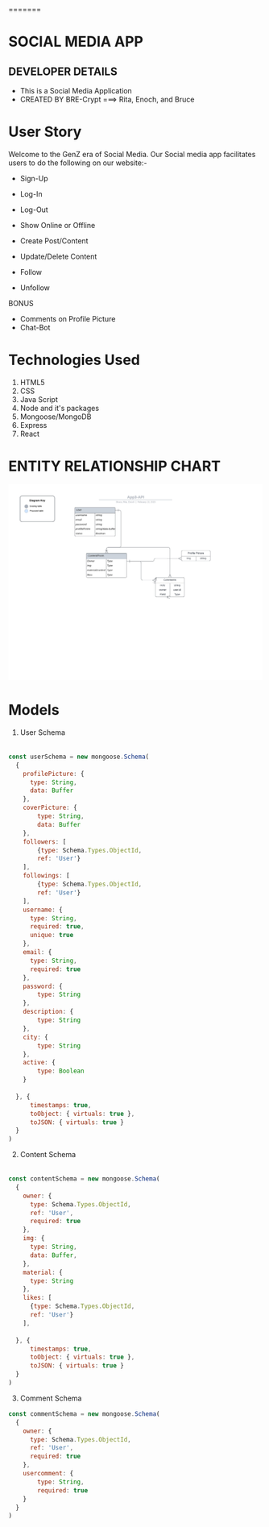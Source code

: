  
=======
# SOCIAL MEDIA APP

## DEVELOPER DETAILS
- This is a Social Media Application
-  CREATED BY BRE-Crypt ===> Rita, Enoch, and Bruce

# User Story
Welcome to the GenZ era of Social Media. 
Our Social media app facilitates users to do the following on our website:-

- Sign-Up
- Log-In
- Log-Out
- Show Online or Offline

- Create Post/Content
- Update/Delete Content
- Follow
- Unfollow

BONUS

- Comments on Profile Picture
- Chat-Bot

# Technologies Used

1. HTML5
2. CSS
3. Java Script
4. Node and it's packages
5. Mongoose/MongoDB
6. Express
7. React



# ENTITY RELATIONSHIP CHART

![Alt text](img/App3-API.jpeg)

# Models 
1. User Schema

```.js

const userSchema = new mongoose.Schema(
  {
    profilePicture: {
      type: String,
      data: Buffer
    },
    coverPicture: {
        type: String,
        data: Buffer
    },
    followers: [
        {type: Schema.Types.ObjectId,
        ref: 'User'} 
    ],
    followings: [
        {type: Schema.Types.ObjectId,
        ref: 'User'} 
    ],
    username: { 
      type: String, 
      required: true, 
      unique: true 
    },
    email: {
      type: String, 
      required: true 
    },
    password: {
        type: String
    },
    description: {
        type: String
    },
    city: {
        type: String
    },
    active: {
        type: Boolean
    }

  }, {
      timestamps: true,
      toObject: { virtuals: true },
      toJSON: { virtuals: true }
  }
)
```


2. Content Schema

```.js

const contentSchema = new mongoose.Schema(
  {
    owner: {
      type: Schema.Types.ObjectId,
      ref: 'User',
      required: true
    }, 
    img: {
      type: String,
      data: Buffer,
    }, 
    material: {
      type: String
    },
    likes: [
      {type: Schema.Types.ObjectId,
      ref: 'User'} 
    ],

  }, {
      timestamps: true,
      toObject: { virtuals: true },
      toJSON: { virtuals: true }
  }
)

```

3. Comment Schema

```.js
const commentSchema = new mongoose.Schema(
  {
    owner: {
      type: Schema.Types.ObjectId,
      ref: 'User',
      required: true
    },
    usercomment: {
        type: String,
        required: true
    }
  }
)
```


